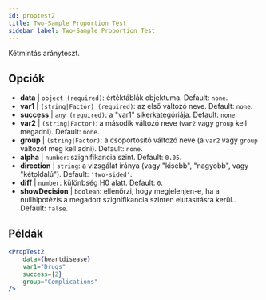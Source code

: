 ```yaml
---
id: proptest2
title: Two-Sample Proportion Test
sidebar_label: Two-Sample Proportion Test
---
```


Kétmintás arányteszt.

## Opciók

* __data__ | `object (required)`: értéktáblák objektuma. Default: `none`.
* __var1__ | `(string|Factor) (required)`: az első változó neve. Default: `none`.
* __success__ | `any (required)`: a "var1" sikerkategóriája. Default: `none`.
* __var2__ | `(string|Factor)`: a második változó neve (`var2` vagy `group` kell megadni). Default: `none`.
* __group__ | `(string|Factor)`: a csoportosító változó neve (a `var2` vagy `group` változót meg kell adni). Default: `none`.
* __alpha__ | `number`: szignifikancia szint. Default: `0.05`.
* __direction__ | `string`: a vizsgálat iránya (vagy "kisebb", "nagyobb", vagy "kétoldalú"). Default: `'two-sided'`.
* __diff__ | `number`: különbség H0 alatt. Default: `0`.
* __showDecision__ | `boolean`: ellenőrzi, hogy megjelenjen-e, ha a nullhipotézis a megadott szignifikancia szinten elutasításra kerül.. Default: `false`.


## Példák

```jsx live
<PropTest2
    data={heartdisease} 
    var1="Drugs"
    success={2}
    group="Complications"
/>
```
